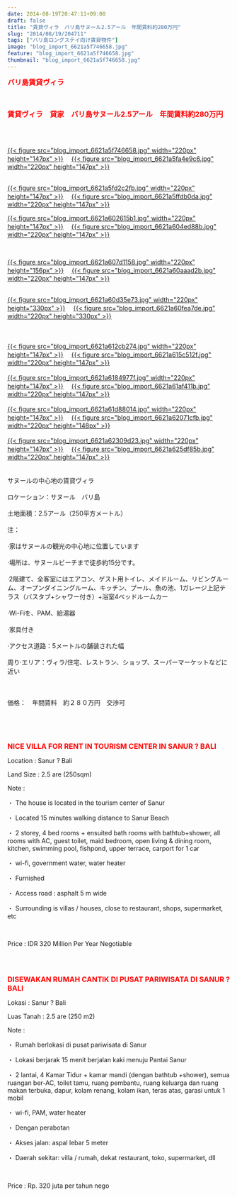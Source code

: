 ```yaml
---
date: 2014-08-19T20:47:11+09:00
draft: false
title: "賃貸ヴィラ　バリ島サヌール2.5アール　年間賃料約280万円"
slug: "2014/08/19/204711"
tags: ["バリ島ロングステイ向け賃貸物件"]
image: "blog_import_6621a5f746658.jpg"
feature: "blog_import_6621a5f746658.jpg"
thumbnail: "blog_import_6621a5f746658.jpg"
---
```

<p><font color="#ff0000" size="3"><strong>バリ島賃貸ヴィラ　</strong></font></p><p><font color="#ff0000" size="3"><strong><br/></strong></font></p><p><font color="#ff0000" size="3"><strong>賃貸ヴィラ　貸家　バリ島サヌール2.5アール　年間賃料約280万円</strong></font></p><br/><br/><p><a href="blog_import_6621a5f8922cc.jpg">{{< figure src="blog_import_6621a5f746658.jpg" width="220px" height="147px" >}}</a> 　<a href="blog_import_6621a5fb948a8.jpg">{{< figure src="blog_import_6621a5fa4e9c6.jpg" width="220px" height="147px" >}}</a> </p><p><br/><a href="blog_import_6621a5fe6392c.jpg">{{< figure src="blog_import_6621a5fd2c2fb.jpg" width="220px" height="147px" >}}</a> 　<a href="blog_import_6621a6011c4f3.jpg">{{< figure src="blog_import_6621a5ffdb0da.jpg" width="220px" height="147px" >}}</a> <br/></p><p><a href="blog_import_6621a6039b34f.jpg">{{< figure src="blog_import_6621a602615b1.jpg" width="220px" height="147px" >}}</a> 　<a href="blog_import_6621a60688987.jpg">{{< figure src="blog_import_6621a604ed88b.jpg" width="220px" height="147px" >}}</a> </p><br/><p><a href="blog_import_6621a609117c0.jpg">{{< figure src="blog_import_6621a607d1158.jpg" width="220px" height="156px" >}}</a> 　<a href="blog_import_6621a60bde8cf.jpg">{{< figure src="blog_import_6621a60aaad2b.jpg" width="220px" height="147px" >}}</a> </p><p><br/><a href="blog_import_6621a60e66442.jpg">{{< figure src="blog_import_6621a60d35e73.jpg" width="220px" height="330px" >}}</a> 　<a href="blog_import_6621a6112e267.jpg">{{< figure src="blog_import_6621a60fea7de.jpg" width="220px" height="330px" >}}</a> <br/><br/><br/><br/><a href="blog_import_6621a61467a55.jpg">{{< figure src="blog_import_6621a612cb274.jpg" width="220px" height="147px" >}}</a> 　<a href="blog_import_6621a616f1a6d.jpg">{{< figure src="blog_import_6621a615c512f.jpg" width="220px" height="147px" >}}</a> <br/><br/><a href="blog_import_6621a6197900d.jpg">{{< figure src="blog_import_6621a6184977f.jpg" width="220px" height="147px" >}}</a> 　<a href="blog_import_6621a61c3c424.jpg">{{< figure src="blog_import_6621a61af411b.jpg" width="220px" height="147px" >}}</a> <br/><br/><a href="blog_import_6621a61eb87b2.jpg">{{< figure src="blog_import_6621a61d88014.jpg" width="220px" height="147px" >}}</a> 　<a href="blog_import_6621a621a9299.jpg">{{< figure src="blog_import_6621a62071cfb.jpg" width="220px" height="148px" >}}</a> <br/><br/><a href="blog_import_6621a6243f35b.jpg">{{< figure src="blog_import_6621a62309d23.jpg" width="220px" height="147px" >}}</a> 　<a href="blog_import_6621a62725009.jpg">{{< figure src="blog_import_6621a625df85b.jpg" width="220px" height="147px" >}}</a> <br/><br/><br/><span>サヌールの</span><span>中心地</span><span>の賃貸ヴィラ</span> <br/><br/><span>ロケーション：</span><span>サヌール　</span><span>バリ島</span> <br/><br/><span>土地</span><span>面積：</span><span>2.5アール</span><span>（</span><span>250平方メートル</span><span>）</span> <br/><br/><span>注：</span> <br/><br/><span>·</span><span>家は</span><span>サヌール</span><span>の観光の</span><span>中心地</span><span>に位置しています</span> <br/><br/><span>·</span><span>場所は、</span><span>サヌールビーチ</span><span>まで徒歩約15分</span><span>です。</span> <br/><br/><span>·2</span><span>階建て</span><span>、</span><span>全</span><span>客室にはエアコン</span><span>、</span><span>ゲスト用トイレ</span><span>、</span><span>メイド</span><span>ルーム、</span><span>リビングルーム、</span><span>オープン</span><span>ダイニングルーム</span><span>、キッチン</span><span>、プール、</span><span>魚の</span><span>池、</span><span>1</span><span>ガレージ</span><span>上記</span><span>テラス</span><span>（</span><span>バスタブ</span><span>+</span><span>シャワー付き</span><span>）</span><span>+</span><span>浴室</span><span>4ベッドルーム</span><span>カー</span> <br/><br/><span>·</span><span>Wi-Fiを</span><span>、</span><span>PAM</span><span>、</span><span>給湯器</span> <br/><br/><span>·</span><span>家具</span><span>付き</span> <br/><br/><span>·</span><span>アクセス</span><span>道路</span><span>：</span><span>5メートル</span><span>の</span><span>舗装された</span><span>幅</span> <br/><br/><span>周り</span><span>·</span><span>エリア</span><span>：</span><span>ヴィラ</span><span>/</span><span>住宅</span><span>、</span><span>レストラン</span><span>、</span><span>ショップ、スーパーマーケット</span><span>など</span><span>に近い</span> <br/><br/><br/><br/><span>価格：　年間賃料　約２８０万円　交渉可</span></p><br/><br/><br/><p><font color="#ff0000" size="3"><strong>NICE VILLA FOR RENT IN TOURISM CENTER IN SANUR ? BALI </strong></font></p><p>Location : Sanur ? Bali </p><p>Land Size : 2.5 are (250sqm)</p><p>Note : </p><p>・ The house is located in the tourism center of Sanur</p><p>・ Located 15 minutes walking distance to Sanur Beach</p><p>・ 2 storey, 4 bed rooms + ensuited bath rooms with bathtub+shower, all rooms with AC, guest toilet, maid bedroom, open living &amp; dining room, kitchen, swimming pool, fishpond, upper terrace, carport for 1 car</p><p>・ wi-fi, government water, water heater</p><p>・ Furnished</p><p>・ Access road : asphalt 5 m wide</p><p>・ Surrounding is villas / houses, close to restaurant, shops, supermarket, etc</p><br/><p>Price : IDR 320 Million Per Year Negotiable </p><br/><br/><p><font color="#ff0000" size="3"><strong>DISEWAKAN RUMAH CANTIK DI PUSAT PARIWISATA DI SANUR ? BALI </strong></font></p><p>Lokasi : Sanur ? Bali </p><p>Luas Tanah : 2.5 are (250 m2)</p><p>Note : </p><p>・ Rumah berlokasi di pusat pariwisata di Sanur </p><p>・ Lokasi berjarak 15 menit berjalan kaki menuju Pantai Sanur </p><p>・ 2 lantai, 4 Kamar Tidur + kamar mandi (dengan bathtub +shower), semua ruangan ber-AC, toilet tamu, ruang pembantu, ruang keluarga dan ruang makan terbuka, dapur, kolam renang, kolam ikan, teras atas, garasi untuk 1 mobil</p><p>・ wi-fi, PAM, water heater</p><p>・ Dengan perabotan</p><p>・ Akses jalan: aspal lebar 5 meter</p><p>・ Daerah sekitar: villa / rumah, dekat restaurant, toko, supermarket, dll</p><br/><p>Price : Rp. 320 juta per tahun nego </p><p><br/></p>

